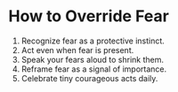 # How to Override Fear

1. Recognize fear as a protective instinct.
2. Act even when fear is present.
3. Speak your fears aloud to shrink them.
4. Reframe fear as a signal of importance.
5. Celebrate tiny courageous acts daily.